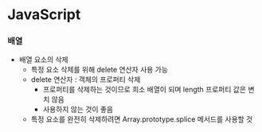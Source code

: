 # JavaScript
### 배열
* 배열 요소의 삭제
  * 특정 요소 삭제를 위해 delete 연산자 사용 가능
  * delete 연산자 : 객체의 프로퍼티 삭제
    * 프로퍼티를 삭제하는 것이므로 희소 배열이 되며 length 프로퍼티 값은 변치 않음
    * 사용하지 않는 것이 좋음
  * 특정 요소를 완전히 삭제하려면 Array.prototype.splice 메서드를 사용할 것